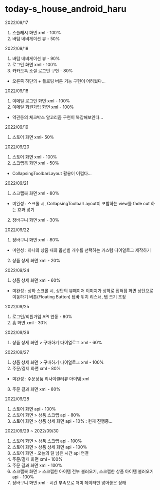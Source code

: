 # today-s_house_android_haru

2022/09/17
  1. 스플래시 화면 xml - 100%
  2. 바텀 네비게이션 뷰 - 50%

2022/09/18
  1. 바텀 네비게이션 뷰 - 90%
  2. 로그인 화면 xml - 100%
  3. 카카오톡 소셜 로그인 구현 - 80%
  * 오른쪽 하단의 + 플로팅 버튼 기능 구현이 어려웠다...

2022/09/18
  1. 이메일 로그인 화면 xml - 100%
  2. 이메일 회원가입 화면 xml - 100%
  * 약관동의 체크박스 알고리즘 구현이 복잡해보인다...
  
2022/09/19
  1. 스토어 화면 xml- 50%
  
2022/09/20
  1. 스토어 화면 xml - 100%
  2. 스크랩북 화면 xml - 50%
  * CollapsingToolbarLayout 활용이 어렵다...

2022/09/21
  1. 스크랩북 화면 xml - 80%
  * 미완성 : 스크롤 시, CollapsingToolbarLayout이 포함하는 view를 fade out 하는 효과 넣기
  2. 장바구니 화면 xml - 30%
 
2022/09/22
  1. 장바구니 화면 xml - 80%
  * 미완성 : 하나의 상품 내의 옵션별 개수를 선택하는 커스텀 다이얼로그 제작하기
  2. 상품 상세 화면 xml - 20%
   
2022/09/24
  1. 상품 상세 화면 xml - 60%
  * 미완성 : 상하 스크롤 시, 상단의 뷰페이저 이미지가 상하로 접혀짐
               화면 상단으로 이동하기 버튼(Floating Button)
               탭바 위치 리스너, 탭 크기 조정
        
2022/09/25
  1. 로그인/회원가입 API 연동 - 80%
  2. 홈 화면 xml - 30%
 
2022/09/26
  1. 상품 상세 화면 > 구매하기 다이얼로그 xml - 60%
  
2022/09/27
  1. 상품 상세 화면 > 구매하기 다이얼로그 xml - 100%
  2. 주문/결제 화면 xml - 80%
  * 미완성 : 주문상품 리사이클러뷰 아이템 xml
  3. 주문 결과 화면 xml - 80%

2022/09/28
  1. 스토어 화면 api - 100%
  2. 스토어 화면 > 상품 스크랩 api - 80%
  3. 스토어 화면 > 상품 상세 화면 api - 10% : 현재 진행중...

2022/09/29 ~ 2022/09/30
  1. 스토어 화면 > 상품 스크랩 api - 100%
  2. 스토어 화면 > 상품 상세 화면 api - 100%
  3. 스토어 화면 - 오늘의 딜 남은 시간 api 연결
  4. 주문/결제 화면 xml - 100%
  5. 주문 결과 화면 xml - 100%
  6. 스크랩북 화면 > 스크랩한 아이템 전부 불러오기, 스크랩한 상품 아이템 불러오기 api - 100%
  7. 장바구니 화면 xml - 시간 부족으로 더미 데이터만 넣어놓은 상태
